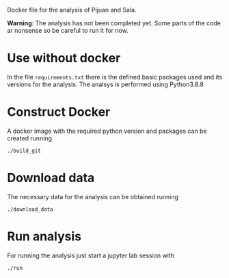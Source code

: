 Docker file for the analysis of Pijuan and Sala.

**Warning**: The analysis has not been completed yet. Some parts of the code ar nonsense so be careful to run it for now.

# Use without docker

In the file `requirements.txt` there is the defined basic packages used and its versions for the analysis. The analsys is performed using Python3.8.8

# Construct Docker

A docker image with the required python version and packages can be created running

```
./build_git
```

# Download data

The necessary data for the analysis can be obtained running

```
./download_data
```

# Run analysis

For running the analysis just start a jupyter lab session with

```
./run
```

